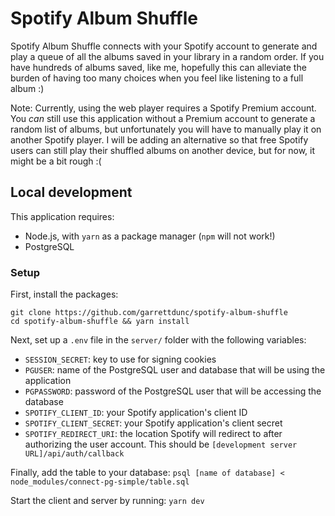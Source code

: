 # Spotify Album Shuffle

Spotify Album Shuffle connects with your Spotify account to generate and play a queue of all the albums saved in your library in a random order. If you have hundreds of albums saved, like me, hopefully this can alleviate the burden of having too many choices when you feel like listening to a full album :)

Note: Currently, using the web player requires a Spotify Premium account. You *can* still use this application without a Premium account to generate a random list of albums, but unfortunately you will have to manually play it on another Spotify player. I will be adding an alternative so that free Spotify users can still play their shuffled albums on another device, but for now, it might be a bit rough :(

## Local development

This application requires:

- Node.js, with `yarn` as a package manager (`npm` will not work!)
- PostgreSQL

### Setup
First, install the packages:
```
git clone https://github.com/garrettdunc/spotify-album-shuffle
cd spotify-album-shuffle && yarn install
```

Next, set up a `.env` file in the `server/` folder with the following variables:
- `SESSION_SECRET`: key to use for signing cookies
- `PGUSER`: name of the PostgreSQL user and database that will be using the application
- `PGPASSWORD`: password of the PostgreSQL user that will be accessing the database
- `SPOTIFY_CLIENT_ID`: your Spotify application's client ID
- `SPOTIFY_CLIENT_SECRET`: your Spotify application's client secret
- `SPOTIFY_REDIRECT_URI`: the location Spotify will redirect to after authorizing the user account. This should be `[development server URL]/api/auth/callback`

Finally, add the table to your database:
`psql [name of database] < node_modules/connect-pg-simple/table.sql`

Start the client and server by running:
`yarn dev`
